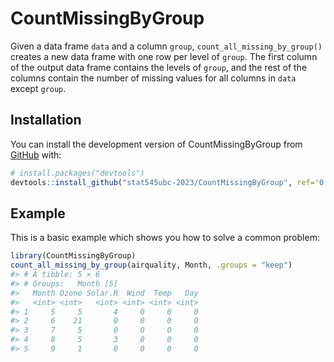 
<!-- README.md is generated from README.Rmd. Please edit that file -->

# CountMissingByGroup

<!-- badges: start -->
<!-- badges: end -->

Given a data frame `data` and a column `group`,
`count_all_missing_by_group()` creates a new data frame with one row per
level of `group`. The first column of the output data frame contains the
levels of `group`, and the rest of the columns contain the number of
missing values for all columns in `data` except `group`.

## Installation

You can install the development version of CountMissingByGroup from
[GitHub](https://github.com/) with:

``` r
# install.packages("devtools")
devtools::install_github("stat545ubc-2023/CountMissingByGroup", ref='0.1.0')
```

## Example

This is a basic example which shows you how to solve a common problem:

``` r
library(CountMissingByGroup)
count_all_missing_by_group(airquality, Month, .groups = "keep")
#> # A tibble: 5 × 6
#> # Groups:   Month [5]
#>   Month Ozone Solar.R  Wind  Temp   Day
#>   <int> <int>   <int> <int> <int> <int>
#> 1     5     5       4     0     0     0
#> 2     6    21       0     0     0     0
#> 3     7     5       0     0     0     0
#> 4     8     5       3     0     0     0
#> 5     9     1       0     0     0     0
```
